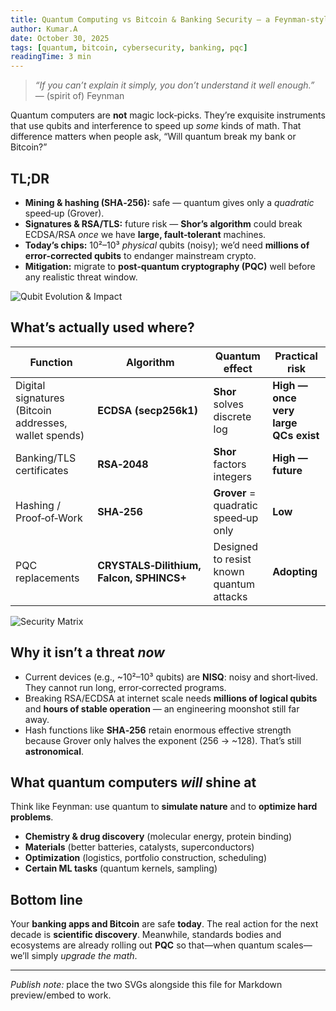 ```yaml
---
title: Quantum Computing vs Bitcoin & Banking Security — a Feynman‑style explainer
author: Kumar.A
date: October 30, 2025
tags: [quantum, bitcoin, cybersecurity, banking, pqc]
readingTime: 3 min
---
```


> *“If you can’t explain it simply, you don’t understand it well enough.”* — (spirit of) Feynman

Quantum computers are **not** magic lock‑picks. They’re exquisite instruments that use qubits and interference to speed up *some* kinds of math. That difference matters when people ask, “Will quantum break my bank or Bitcoin?”

## TL;DR
- **Mining & hashing (SHA‑256):** safe — quantum gives only a *quadratic* speed‑up (Grover).
- **Signatures & RSA/TLS:** future risk — **Shor’s algorithm** could break ECDSA/RSA *once* we have **large, fault‑tolerant** machines.
- **Today’s chips:** 10²–10³ *physical* qubits (noisy); we’d need **millions of error‑corrected qubits** to endanger mainstream crypto.
- **Mitigation:** migrate to **post‑quantum cryptography (PQC)** well before any realistic threat window.

![Qubit Evolution & Impact](quantum-qubit-evolution.svg)

## What’s actually used where?
| Function | Algorithm | Quantum effect | Practical risk |
|---|---|---|---|
| Digital signatures (Bitcoin addresses, wallet spends) | **ECDSA (secp256k1)** | **Shor** solves discrete log | **High — once very large QCs exist** |
| Banking/TLS certificates | **RSA‑2048** | **Shor** factors integers | **High — future** |
| Hashing / Proof‑of‑Work | **SHA‑256** | **Grover** = quadratic speed‑up only | **Low** |
| PQC replacements | **CRYSTALS‑Dilithium, Falcon, SPHINCS+** | Designed to resist known quantum attacks | **Adopting** |

![Security Matrix](security-matrix.svg)

## Why it isn’t a threat *now*
- Current devices (e.g., ~10²–10³ qubits) are **NISQ**: noisy and short‑lived. They cannot run long, error‑corrected programs.
- Breaking RSA/ECDSA at internet scale needs **millions of logical qubits** and **hours of stable operation** — an engineering moonshot still far away.
- Hash functions like **SHA‑256** retain enormous effective strength because Grover only halves the exponent (256 → ~128). That’s still **astronomical**.

## What quantum computers *will* shine at
Think like Feynman: use quantum to **simulate nature** and to **optimize hard problems**.
- **Chemistry & drug discovery** (molecular energy, protein binding)
- **Materials** (better batteries, catalysts, superconductors)
- **Optimization** (logistics, portfolio construction, scheduling)
- **Certain ML tasks** (quantum kernels, sampling)

## Bottom line
Your **banking apps and Bitcoin** are safe **today**. The real action for the next decade is **scientific discovery**. Meanwhile, standards bodies and ecosystems are already rolling out **PQC** so that—when quantum scales—we’ll simply *upgrade the math*.

---

*Publish note:* place the two SVGs alongside this file for Markdown preview/embed to work.
